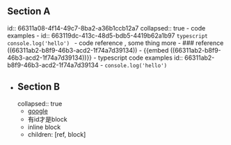 ## Section A
id:: 66311a08-4f14-49c7-8ba2-a36b1ccb12a7
collapsed:: true
	- code examples
		- id:: 663119dc-413c-48d5-bdb5-4419b62a1b97
		  ```typescript
		  console.log('hello')
		  ```
	- code reference , some thing more
		- ### reference ((66311ab2-b8f9-46b3-acd2-1f74a7d39134))
		- {{embed ((66311ab2-b8f9-46b3-acd2-1f74a7d39134))}}
	- typescript code examples
	  id:: 66311ab2-b8f9-46b3-acd2-1f74a7d39134
		- ```
		  console.log('hello')
		  ```
- ## Section B
  collapsed:: true
	- [google](https://www.google.com)
	- 有id才是block
	- inline block
	- children: [ref, block]